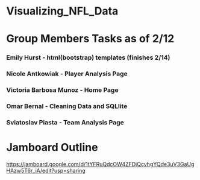 # Visualizing_NFL_Data

# Group Members Tasks as of 2/12
### Emily Hurst - html(bootstrap) templates (finishes 2/14)
### Nicole Antkowiak - Player Analysis Page
### Victoria Barbosa Munoz - Home Page
### Omar Bernal - Cleaning Data and SQLlite
### Sviatoslav Piasta - Team Analysis Page

# Jamboard Outline
https://jamboard.google.com/d/1tYFRuQdcOW4ZFDjQcvhgYQde3uV3GaUgHAzw5T6r_iA/edit?usp=sharing
